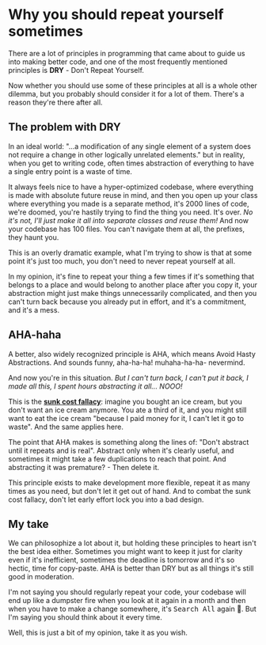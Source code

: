 # Why you should repeat yourself sometimes

There are a lot of principles in programming that came about to guide us into making better code, and one of the most frequently mentioned principles is **DRY** - Don't Repeat Yourself.

Now whether you should use some of these principles at all is a whole other dilemma, but you probably should consider it for a lot of them. There's a reason they're there after all.

## The problem with DRY

In an ideal world: "...a modification of any single element of a system does not require a change in other logically unrelated elements." but in reality, when you get to writing code, often times abstraction of everything to have a single entry point is a waste of time.

It always feels nice to have a hyper-optimized codebase, where everything is made with absolute future reuse in mind, and then you open up your class where everything you made is a separate method, it's 2000 lines of code, we're doomed, you're hastily trying to find the thing you need. It's over. *No it's not, I'll just make it all into separate classes and reuse them!* And now your codebase has 100 files. You can't navigate them at all, the prefixes, they haunt you.

This is an overly dramatic example, what I'm trying to show is that at some point it's just too much, you don't need to never repeat yourself at all.

In my opinion, it's fine to repeat your thing a few times if it's something that belongs to a place and would belong to another place after you copy it, your abstraction might just make things unnecessarily complicated, and then you can't turn back because you already put in effort, and it's a commitment, and it's a mess.

## AHA-haha
A better, also widely recognized principle is AHA, which means Avoid Hasty Abstractions. And sounds funny, aha-ha-ha! muhaha-ha-ha- nevermind.

And now you're in this situation. *But I can't turn back, I can't put it back, I made all this, I spent hours abstracting it all... NOOO!*

This is the **[sunk cost fallacy](https://en.wikipedia.org/wiki/Sunk_cost)**: imagine you bought an ice cream, but you don't want an ice cream anymore. You ate a third of it, and you might still want to eat the ice cream "because I paid money for it, I can't let it go to waste". And the same applies here.


The point that AHA makes is something along the lines of: "Don't abstract until it repeats and is real". Abstract only when it's clearly useful, and sometimes it might take a few duplications to reach that point. And abstracting it was premature? - Then delete it.

This principle exists to make development more flexible, repeat it as many times as you need, but don't let it get out of hand. And to combat the sunk cost fallacy, don't let early effort lock you into a bad design.

## My take

We can philosophize a lot about it, but holding these principles to heart isn't the best idea either. Sometimes you might want to keep it just for clarity even if it's inefficient, sometimes the deadline is tomorrow and it's so hectic, time for copy-paste. AHA is better than DRY but as all things it's still good in moderation.

I'm not saying you should regularly repeat your code, your codebase will end up like a dumpster fire when you look at it again in a month and then when you have to make a change somewhere, it's <kbd>Search All</kbd> again 🫠. But I'm saying you should think about it every time.

Well, this is just a bit of my opinion, take it as you wish.